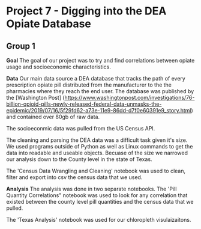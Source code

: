# Project 7 - Digging into the DEA Opiate Database
## Group 1

**Goal**
The goal of our project was to try and find correlations between opiate usage and socioeconomic characteristics.

**Data**
Our main data source a DEA database that tracks the path of every prescription opiate pill distributed from the manufacturer to the the pharmacies where they reach the end user. The database was published by the [Washington Post] (https://www.washingtonpost.com/investigations/76-billion-opioid-pills-newly-released-federal-data-unmasks-the-epidemic/2019/07/16/5f29fd62-a73e-11e9-86dd-d7f0e60391e9_story.html) and contained over 80gb of raw data.

The socioeconmic data was pulled from the US Census API.

The cleaning and parsing the DEA data was a difficult task given it's size. We used programs outside of Python as well as Linux commands to get the data into readable and useable objects. Becuase of the size we narrowed our analysis down to the County level in the state of Texas.

The 'Census Data Wrangling and Cleaning' notebook was used to clean, filter and export into csv the census data that we used.

**Analysis**
The analysis was done in two separate notebooks. The 'Pill Quantity Correlations" notebook was used to look for any correlation that existed between the county level pill quantities and the census data that we pulled.

The 'Texas Analysis' notebook was used for our chloropleth visulaizaitons.
